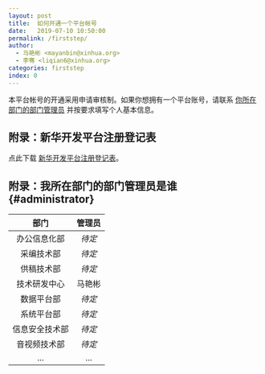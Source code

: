 ```yaml
---
layout: post
title:  如何开通一个平台帐号
date:   2019-07-10 10:50:00
permalink: /firststep/
author: 
  - 马艳彬 <mayanbin@xinhua.org>
  - 李骞 <liqian6@xinhua.org>
categories: firststep
index: 0
---
```


本平台帐号的开通采用申请审核制。如果你想拥有一个平台账号，请联系 [你所在部门的部门管理员](#administrator) 并按要求填写个人基本信息。


## 附录：新华开发平台注册登记表

点此下载 <a href="download/registration-form.xlsx" download="新华开发平台注册登记表.xlsx">新华开发平台注册登记表</a>。


## 附录：我所在部门的部门管理员是谁 {#administrator}

|部门|管理员|
|:---:|:---:|
|办公信息化部|*待定*|
|采编技术部|*待定*|
|供稿技术部|*待定*|
|技术研发中心|马艳彬|
|数据平台部|*待定*|
|系统平台部|*待定*|
|信息安全技术部|*待定*|
|音视频技术部|*待定*|
|...|...|
